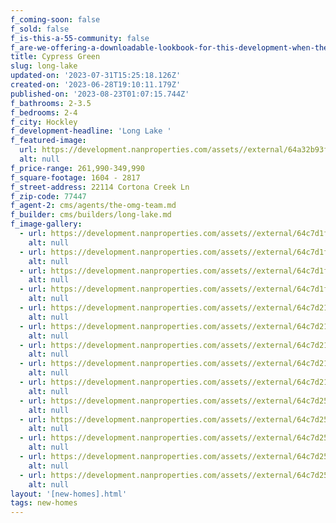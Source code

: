 ```yaml
---
f_coming-soon: false
f_sold: false
f_is-this-a-55-community: false
f_are-we-offering-a-downloadable-lookbook-for-this-development-when-they-submit-their-contact-info: false
title: Cypress Green
slug: long-lake
updated-on: '2023-07-31T15:25:18.126Z'
created-on: '2023-06-28T19:10:11.179Z'
published-on: '2023-08-23T01:07:15.744Z'
f_bathrooms: 2-3.5
f_bedrooms: 2-4
f_city: Hockley
f_development-headline: 'Long Lake '
f_featured-image:
  url: https://development.nanproperties.com/assets//external/64a32b93fa16f8c5677f911d_1-print-dsc07826-edit201201.jpg
  alt: null
f_price-range: 261,990-349,990
f_square-footage: 1604 - 2817
f_street-address: 22114 Cortona Creek Ln
f_zip-code: 77447
f_agent-2: cms/agents/the-omg-team.md
f_builder: cms/builders/long-lake.md
f_image-gallery:
  - url: https://development.nanproperties.com/assets//external/64c7d1f3b50442efc895d9e9_1-web-or-mls-dsc07775-edit.jpg
    alt: null
  - url: https://development.nanproperties.com/assets//external/64c7d1f40addfa8a602119f0_2-web-or-mls-dsc07790-edit.jpg
    alt: null
  - url: https://development.nanproperties.com/assets//external/64c7d1f562ecfb804af5e114_3-web-or-mls-dsc06421.jpg
    alt: null
  - url: https://development.nanproperties.com/assets//external/64c7d1f6b7579ecc3150ff6b_6-web-or-mls-dsc06456_vs.jpg
    alt: null
  - url: https://development.nanproperties.com/assets//external/64c7d2114b977a980db08aa3_7-web-or-mls-dsc06476.jpg
    alt: null
  - url: https://development.nanproperties.com/assets//external/64c7d212f43658979c57c869_9-web-or-mls-dsc06496.jpg
    alt: null
  - url: https://development.nanproperties.com/assets//external/64c7d213b50442efc895e01e_13-web-or-mls-dsc06541.jpg
    alt: null
  - url: https://development.nanproperties.com/assets//external/64c7d214f453801f6fd0d3ce_15-web-or-mls-dsc06561_vs.jpg
    alt: null
  - url: https://development.nanproperties.com/assets//external/64c7d215152433319db391f9_16-web-or-mls-dsc06571.jpg
    alt: null
  - url: https://development.nanproperties.com/assets//external/64c7d257be4337be863ba3b5_22-web-or-mls-dsc06631_vs.jpg
    alt: null
  - url: https://development.nanproperties.com/assets//external/64c7d259ac4d775c77cb53a6_24-web-or-mls-dsc06726.jpg
    alt: null
  - url: https://development.nanproperties.com/assets//external/64c7d259268c16562f9bcb96_27-web-or-mls-dsc06706.jpg
    alt: null
  - url: https://development.nanproperties.com/assets//external/64c7d25a4e0728b359d2ba3c_28-web-or-mls-dsc06741.jpg
    alt: null
  - url: https://development.nanproperties.com/assets//external/64c7d25b268c16562f9bcd94_37-web-or-mls-dsc06836.jpg
    alt: null
layout: '[new-homes].html'
tags: new-homes
---
```



